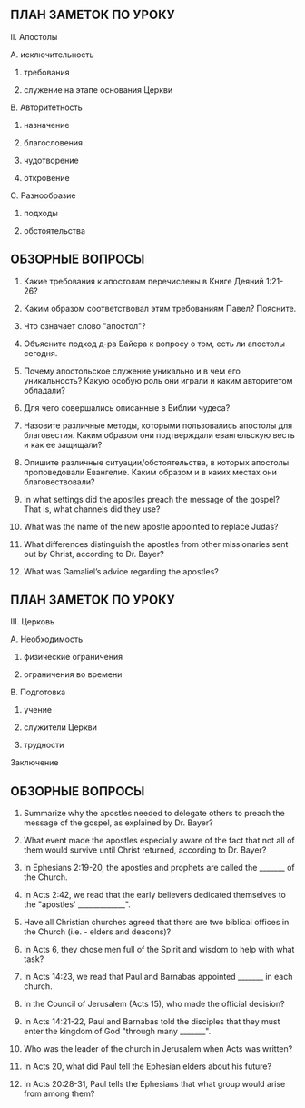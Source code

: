 ## ПЛАН ЗАМЕТОК ПО УРОКУ

II. Апостолы

A. исключительность

  1. требования

  2. служение на этапе основания Церкви

B. Авторитетность

  1. назначение

  2. благословения

  3. чудотворение

  4. откровение

C. Разнообразие

  1. подходы

  2. обстоятельства



## ОБЗОРНЫЕ ВОПРОСЫ

1. Какие требования к апостолам перечислены в Книге Деяний 1:21-26?

2. Каким образом соответствовал этим требованиям Павел? Поясните.

3. Что означает слово "апостол"?

4. Объясните подход д-ра Байера к вопросу о том, есть ли апостолы сегодня.

5. Почему апостольское служение уникально и в чем его уникальность?  Какую особую роль они играли и каким авторитетом обладали?

6. Для чего совершались описанные в Библии чудеса?

7. Назовите различные методы, которыми пользовались апостолы для благовестия.  Каким образом они подтверждали евангельскую весть и как ее защищали?

8. Опишите различные ситуации/обстоятельства, в которых апостолы проповедовали Евангелие.  Каким образом и в каких местах они благовествовали?

       
9. In what settings did the apostles preach the message of the gospel? That is, what channels did they use?
       
10. What was the name of the new apostle appointed to replace Judas?
       
11. What differences distinguish the apostles from other missionaries sent out by Christ, according to Dr. Bayer?
       
12. What was Gamaliel’s advice regarding the apostles?
   

## ПЛАН ЗАМЕТОК ПО УРОКУ

III. Церковь

A. Необходимость

  1. физические ограничения

  2. ограничения во времени

B. Подготовка

  1. учение

  2. служители Церкви

  3. трудности

Заключение



## ОБЗОРНЫЕ ВОПРОСЫ

1. Summarize why the apostles needed to delegate others to preach the message of the gospel, as explained by Dr. Bayer?
       
2. What event made the apostles especially aware of the fact that not all of them would survive until Christ returned, according to Dr. Bayer?
       
3. In Ephesians 2:19-20, the apostles and prophets are called the _______ of the Church.
       
4. In Acts 2:42, we read that the early believers dedicated themselves to the "apostles' _____________".
       
5. Have all Christian churches agreed that there are two biblical offices in the Church (i.e. - elders and deacons)?
       
6. In Acts 6, they chose men full of the Spirit and wisdom to help with what task?
       
7. In Acts 14:23, we read that Paul and Barnabas appointed _______ in each church.
       
8. In the Council of Jerusalem (Acts 15), who made the official decision?
       
9. In Acts 14:21-22, Paul and Barnabas told the disciples that they must enter the kingdom of God "through many _______".
       
10. Who was the leader of the church in Jerusalem when Acts was written?
       
11. In Acts 20, what did Paul tell the Ephesian elders about his future?
       
12. In Acts 20:28-31, Paul tells the Ephesians that what group would arise from among them?
 
